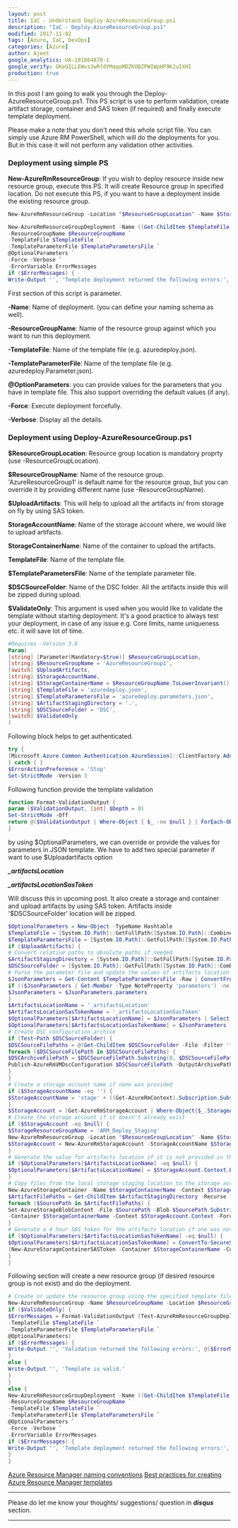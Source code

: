 ```yaml
---
layout: post
title: IaC - Understand Deploy-AzureResourceGroup.ps1
description: "IaC - Deploy-AzureResourceGroup.ps1"
modified: 2017-11-02
tags: [Azure, IaC, DevOps]
categories: [Azure]
author: Ajeet
google_analytics: UA-101864870-1
google_verify: GKeGILLEWvsJwRfdYMqqoMDZKOBZPWIWpHP9K2uIXHI
production: true
---
```

In this post I am going to walk you through the Deploy-AzureResourceGroup.ps1. This PS script is use to perform validation, create artifact storage, container and SAS token (if required) and finally execute template deployment.

<!--more-->

Please make a note that you don't need this whole script file. You can simply use Azure RM PowerShell, which will do the deployments for you. But in this case it will not perform any validation other activities. 


### Deployment using simple PS
**New-AzureRmResourceGroup**: If you wish to deploy resource inside new resource group, execute this PS. It will create Resource group in specified location.
Do not execute this PS, if you want to have a deployment inside the existing resource group.
```PowerShell
New-AzureRmResourceGroup -Location "$ResourceGroupLocation" -Name $StorageResourceGroupName -Force
```
```PowerShell
New-AzureRmResourceGroupDeployment -Name ((Get-ChildItem $TemplateFile).BaseName + '-' + ((Get-Date).ToUniversalTime()).ToString('MMdd-HHmm')) `
-ResourceGroupName $ResourceGroupName `
-TemplateFile $TemplateFile `
-TemplateParameterFile $TemplateParametersFile `
@OptionalParameters `
-Force -Verbose `
-ErrorVariable ErrorMessages
if ($ErrorMessages) {
Write-Output '', 'Template deployment returned the following errors:', @(@($ErrorMessages) | ForEach-Object { $_.Exception.Message.TrimEnd("`r`n") })
```
First section of this script is parameter.

**-Name**: Name of deployment. (you can define your naming schema as well).

**-ResourceGroupName**: Name of the resource group against which you want to run this deployment.

**-TemplateFile**: Name of the template file (e.g. azuredeploy.json).

**-TemplateParameterFile**: Name of the template file (e.g. azuredeploy.Parameter.json).

**@OptionParameters**: you can provide values for the parameters that you have in template file. This also support overriding the default values (if any).

**-Force**: Execute deployment forcefully.

**-Verbose**: Display all the details.

### Deployment using Deploy-AzureResourceGroup.ps1

**$ResourceGroupLocation**: Resource group location is mandatory proprty (use -ResourceGroupLocation).

**$ResourceGroupName**: Name of the resource group. 'AzureResourceGroup1' is default name for the resource group, but you can override it by providing different name (use -ResourceGroupName).

**$UploadArtifacts**: This will help to upload all the artifacts in/ from storage on fly by using SAS token. 

**StorageAccountName**: Name of the storage account where, we would like to upload artifacts.

**StorageContainerName**: Name of the container to upload the artifacts.

**TemplateFile**: Name of the template file. 

**$TemplateParametersFile**: Name of the template parameter file.

**$DSCSourceFolder**: Name of the DSC folder. All the artifacts inside this will be zipped during upload.

**$ValidateOnly**: This argument is used when you would like to validate the template without starting deployment. It's a good practice to always test your deployment, in case of any issue e.g. Core limits, name uniqueness etc. it will save lot of time.

```PowerShell
#Requires -Version 3.0
Param(
[string] [Parameter(Mandatory=$true)] $ResourceGroupLocation,
[string] $ResourceGroupName = 'AzureResourceGroup1',
[switch] $UploadArtifacts,
[string] $StorageAccountName,
[string] $StorageContainerName = $ResourceGroupName.ToLowerInvariant() + '-stageartifacts',
[string] $TemplateFile = 'azuredeploy.json',
[string] $TemplateParametersFile = 'azuredeploy.parameters.json',
[string] $ArtifactStagingDirectory = '.',
[string] $DSCSourceFolder = 'DSC',
[switch] $ValidateOnly
)
```
Following block helps to get authenticated.

```PowerShell
try {
[Microsoft.Azure.Common.Authentication.AzureSession]::ClientFactory.AddUserAgent("VSAzureTools-$UI$($host.name)".replace(' ','_'), '3.0.0')
} catch { }
$ErrorActionPreference = 'Stop'
Set-StrictMode -Version 3
```
Following function provide the template validation
```PowerShell
function Format-ValidationOutput {
param ($ValidationOutput, [int] $Depth = 0)
Set-StrictMode -Off
return @($ValidationOutput | Where-Object { $_ -ne $null } | ForEach-Object { @(' ' * $Depth + ': ' + $_.Message) + @(Format-ValidationOutput @($_.Details) ($Depth + 1)) })
}
```
by using $OptionalParameters, we can override or provide the values for parameters in JSON template. We have to add two special parameter if want to use $Uploadartifacts option 

***_artifactsLocation***

***_artifactsLocationSasToken***

Will discuss this in upcoming post.
It also create a storage and container and upload artifacts by using SAS token.
Artifacts inside '$DSCSourceFolder' location will be zipped.

```PowerShell
$OptionalParameters = New-Object -TypeName Hashtable
$TemplateFile = [System.IO.Path]::GetFullPath([System.IO.Path]::Combine($PSScriptRoot, $TemplateFile))
$TemplateParametersFile = [System.IO.Path]::GetFullPath([System.IO.Path]::Combine($PSScriptRoot, $TemplateParametersFile))
if ($UploadArtifacts) {
# Convert relative paths to absolute paths if needed
$ArtifactStagingDirectory = [System.IO.Path]::GetFullPath([System.IO.Path]::Combine($PSScriptRoot, $ArtifactStagingDirectory))
$DSCSourceFolder = [System.IO.Path]::GetFullPath([System.IO.Path]::Combine($PSScriptRoot, $DSCSourceFolder))
# Parse the parameter file and update the values of artifacts location and artifacts location SAS token if they are present
$JsonParameters = Get-Content $TemplateParametersFile -Raw | ConvertFrom-Json
if (($JsonParameters | Get-Member -Type NoteProperty 'parameters') -ne $null) {
$JsonParameters = $JsonParameters.parameters
}
$ArtifactsLocationName = '_artifactsLocation'
$ArtifactsLocationSasTokenName = '_artifactsLocationSasToken'
$OptionalParameters[$ArtifactsLocationName] = $JsonParameters | Select -Expand $ArtifactsLocationName -ErrorAction Ignore | Select -Expand 'value' -ErrorAction Ignore
$OptionalParameters[$ArtifactsLocationSasTokenName] = $JsonParameters | Select -Expand $ArtifactsLocationSasTokenName -ErrorAction Ignore | Select -Expand 'value' -ErrorAction Ignore
# Create DSC configuration archive
if (Test-Path $DSCSourceFolder) {
$DSCSourceFilePaths = @(Get-ChildItem $DSCSourceFolder -File -Filter '*.ps1' | ForEach-Object -Process {$_.FullName})
foreach ($DSCSourceFilePath in $DSCSourceFilePaths) {
$DSCArchiveFilePath = $DSCSourceFilePath.Substring(0, $DSCSourceFilePath.Length - 4) + '.zip'
Publish-AzureRmVMDscConfiguration $DSCSourceFilePath -OutputArchivePath $DSCArchiveFilePath -Force -Verbose
}
}
# Create a storage account name if none was provided
if ($StorageAccountName -eq '') {
$StorageAccountName = 'stage' + ((Get-AzureRmContext).Subscription.SubscriptionId).Replace('-', '').substring(0, 19)
}
$StorageAccount = (Get-AzureRmStorageAccount | Where-Object{$_.StorageAccountName -eq $StorageAccountName})
# Create the storage account if it doesn't already exist
if ($StorageAccount -eq $null) {
$StorageResourceGroupName = 'ARM_Deploy_Staging'
New-AzureRmResourceGroup -Location "$ResourceGroupLocation" -Name $StorageResourceGroupName -Force
$StorageAccount = New-AzureRmStorageAccount -StorageAccountName $StorageAccountName -Type 'Standard_LRS' -ResourceGroupName $StorageResourceGroupName -Location "$ResourceGroupLocation"
}
# Generate the value for artifacts location if it is not provided in the parameter file
if ($OptionalParameters[$ArtifactsLocationName] -eq $null) {
$OptionalParameters[$ArtifactsLocationName] = $StorageAccount.Context.BlobEndPoint + $StorageContainerName
}
# Copy files from the local storage staging location to the storage account container
New-AzureStorageContainer -Name $StorageContainerName -Context $StorageAccount.Context -ErrorAction SilentlyContinue *>&1
$ArtifactFilePaths = Get-ChildItem $ArtifactStagingDirectory -Recurse -File | ForEach-Object -Process {$_.FullName}
foreach ($SourcePath in $ArtifactFilePaths) {
Set-AzureStorageBlobContent -File $SourcePath -Blob $SourcePath.Substring($ArtifactStagingDirectory.length + 1) `
-Container $StorageContainerName -Context $StorageAccount.Context -Force
}
# Generate a 4 hour SAS token for the artifacts location if one was not provided in the parameters file
if ($OptionalParameters[$ArtifactsLocationSasTokenName] -eq $null) {
$OptionalParameters[$ArtifactsLocationSasTokenName] = ConvertTo-SecureString -AsPlainText -Force `
(New-AzureStorageContainerSASToken -Container $StorageContainerName -Context $StorageAccount.Context -Permission r -ExpiryTime (Get-Date).AddHours(4))
}
}
```
Following section will create a new resource group (if desired resource group is not exist) and do the deployment.
```PowerShell
# Create or update the resource group using the specified template file and template parameters file
New-AzureRmResourceGroup -Name $ResourceGroupName -Location $ResourceGroupLocation -Verbose -Force
if ($ValidateOnly) {
$ErrorMessages = Format-ValidationOutput (Test-AzureRmResourceGroupDeployment -ResourceGroupName $ResourceGroupName `
-TemplateFile $TemplateFile `
-TemplateParameterFile $TemplateParametersFile `
@OptionalParameters)
if ($ErrorMessages) {
Write-Output '', 'Validation returned the following errors:', @($ErrorMessages), '', 'Template is invalid.'
}
else {
Write-Output '', 'Template is valid.'
}
}
else {
New-AzureRmResourceGroupDeployment -Name ((Get-ChildItem $TemplateFile).BaseName + '-' + ((Get-Date).ToUniversalTime()).ToString('MMdd-HHmm')) `
-ResourceGroupName $ResourceGroupName `
-TemplateFile $TemplateFile `
-TemplateParameterFile $TemplateParametersFile `
@OptionalParameters `
-Force -Verbose `
-ErrorVariable ErrorMessages
if ($ErrorMessages) {
Write-Output '', 'Template deployment returned the following errors:', @(@($ErrorMessages) | ForEach-Object { $_.Exception.Message.TrimEnd("`r`n") })
}
}
```
[Azure Resource Manager naming conventions](https://docs.microsoft.com/en-us/azure/architecture/best-practices/naming-conventions)
[Best practices for creating Azure Resource Manager templates](https://docs.microsoft.com/en-us/azure/azure-resource-manager/resource-manager-template-best-practices)


---
Please do let me know your thoughts/ suggestions/ question in ***disqus*** section.

---